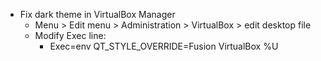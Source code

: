 - Fix dark theme in VirtualBox Manager
	- Menu > Edit menu > Administration > VirtualBox > edit desktop file
	- Modify Exec line:
		- Exec=env QT_STYLE_OVERRIDE=Fusion VirtualBox %U


